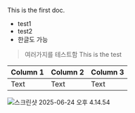 This is the first doc.
* test1
* test2
* 한글도 가능

> 여러가지를 테스트함
> This is the test



| Column 1 | Column 2 | Column 3 |
| -------- | -------- | -------- |
| Text     | Text     | Text     |

![스크린샷 2025-06-24 오후 4.14.54](https://hackmd.io/_uploads/SymoUosNlg.png)
